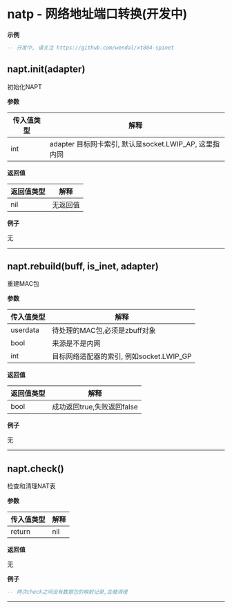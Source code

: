 # natp - 网络地址端口转换(开发中)

**示例**

```lua
-- 开发中, 请关注 https://github.com/wendal/xt804-spinet

```

## napt.init(adapter)

初始化NAPT

**参数**

|传入值类型|解释|
|-|-|
|int|adapter 目标网卡索引, 默认是socket.LWIP_AP, 这里指内网|

**返回值**

|返回值类型|解释|
|-|-|
|nil|无返回值|

**例子**

无

---

## napt.rebuild(buff, is_inet, adapter)

重建MAC包

**参数**

|传入值类型|解释|
|-|-|
|userdata|待处理的MAC包,必须是zbuff对象|
|bool|来源是不是内网|
|int|目标网络适配器的索引, 例如socket.LWIP_GP|

**返回值**

|返回值类型|解释|
|-|-|
|bool|成功返回true,失败返回false|

**例子**

无

---

## napt.check()

检查和清理NAT表

**参数**

|传入值类型|解释|
|-|-|
|return|nil|

**返回值**

无

**例子**

```lua
-- 两次check之间没有数据包的映射记录,会被清理

```

---

